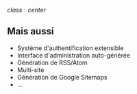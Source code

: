 $class: center$

## Mais aussi

- Système d'authentification extensible
- Interface d'administration auto-générée
- Génération de RSS/Atom
- Multi-site
- Génération de Google Sitemaps
- …
